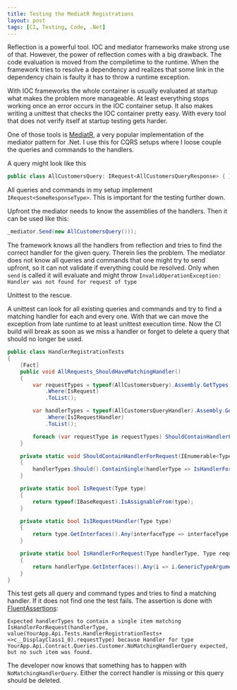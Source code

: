 ```yaml
---
title: Testing the MediatR Registrations
layout: post
tags: [CI, Testing, Code, .Net]
---
```

Reflection is a powerful tool. IOC and mediator frameworks make strong use of that. However, the power of reflection comes with a big drawback. The code evaluation is moved from the compiletime to the runtime. When the framework tries to resolve a dependency and realizes that some link in the dependency chain is faulty it has to throw a runtime exception.

With IOC frameworks the whole container is usually evaluated at startup what makes the problem more manageable. At least everything stops working once an error occurs in the IOC container setup. It also makes writing a unittest that checks the IOC container pretty easy. With every tool that does not verify itself at startup testing gets harder.

One of those tools is [MediatR](https://github.com/jbogard/MediatR), a very popular implementation of the mediator pattern for .Net. I use this for CQRS setups where I loose couple the queries and commands to the handlers.

A query might look like this
```csharp
public class AllCustomersQuery: IRequest<AllCustomersQueryResponse> { }
```

All queries and commands in my setup implement `IRequest<SomeResponseType>`. This is important for the testing further down.

Upfront the mediator needs to know the assemblies of the handlers. Then it can be used like this:
```csharp
_mediator.Send(new AllCustomersQuery()));
```
The framework knows all the handlers from reflection and tries to find the correct handler for the given query. Therein lies the problem. The mediator does not know all queries and commands that one might try to send upfront, so it can not validate if everything could be resolved. Only when `send` is called it will evaluate and might throw
`InvalidOperationException: Handler was not found for request of type` 

Unittest to the rescue.

A unittest can look for all existing queries and commands and try to find a matching handler for each and every one. With that we can move the exception from late runtime to at least unittest execution time. Now the CI build will break as soon as we miss a handler or forget to delete a query that should no longer be used.

```csharp
public class HandlerRegistrationTests
{
	[Fact]
	public void AllRequests_ShouldHaveMatchingHandler()
	{
		var requestTypes = typeof(AllCustomersQuery).Assembly.GetTypes()
			.Where(IsRequest)
			.ToList();

		var handlerTypes = typeof(AllCustomersQueryHandler).Assembly.GetTypes()
			.Where(IsIRequestHandler)
			.ToList();

		foreach (var requestType in requestTypes) ShouldContainHandlerForRequest(handlerTypes, requestType);
	}

	private static void ShouldContainHandlerForRequest(IEnumerable<Type> handlerTypes, Type requestType)
	{
		handlerTypes.Should().ContainSingle(handlerType => IsHandlerForRequest(handlerType, requestType), $"Handler for type {requestType} expected");
	}

	private static bool IsRequest(Type type)
	{
		return typeof(IBaseRequest).IsAssignableFrom(type);
	}

	private static bool IsIRequestHandler(Type type)
	{
		return type.GetInterfaces().Any(interfaceType => interfaceType.IsGenericType && interfaceType.GetGenericTypeDefinition() == typeof(IRequestHandler<,>));
	}

	private static bool IsHandlerForRequest(Type handlerType, Type requestType)
	{
		return handlerType.GetInterfaces().Any(i => i.GenericTypeArguments.Any(ta => ta == requestType));
	}
}
```

This test gets all query and command types and tries to find a matching handler. If it does not find one the test fails. The assertion is done with [FluentAssertions](https://matthiaslischka.at/2018/11/15/fluentAssertions/):
```
Expected handlerTypes to contain a single item matching IsHandlerForRequest(handlerType, value(YourApp.Api.Tests.HandlerRegistrationTests+<>c__DisplayClass1_0).requestType) because Handler for type YourApp.Api.Contract.Queries.Customer.NoMatchingHandlerQuery expected, but no such item was found.
```
The developer now knows that something has to happen with `NoMatchingHandlerQuery`. Either the correct handler is missing or this query should be deleted.